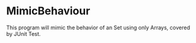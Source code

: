 # MimicBehaviour
This program will mimic the behavior of an Set using only Arrays, covered by JUnit Test.
